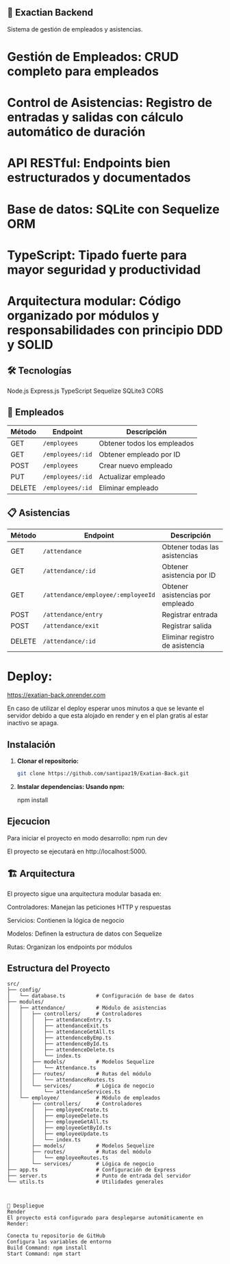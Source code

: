 ## 🏢 Exactian Backend
Sistema de gestión de empleados y asistencias.

# Gestión de Empleados: CRUD completo para empleados

# Control de Asistencias: Registro de entradas y salidas con cálculo automático de duración

# API RESTful: Endpoints bien estructurados y documentados

# Base de datos: SQLite con Sequelize ORM

# TypeScript: Tipado fuerte para mayor seguridad y productividad

# Arquitectura modular: Código organizado por módulos y responsabilidades con principio DDD y SOLID


## 🛠️ Tecnologías

Node.js 
Express.js 
TypeScript 
Sequelize 
SQLite3
CORS 


## 👥 Empleados

| Método | Endpoint                | Descripción                          |
|--------|-------------------------|--------------------------------------|
| GET    | `/employees`        | Obtener todos los empleados          |
| GET    | `/employees/:id`    | Obtener empleado por ID              |
| POST   | `/employees`        | Crear nuevo empleado                 |
| PUT    | `/employees/:id`    | Actualizar empleado                   |
| DELETE | `/employees/:id`    | Eliminar empleado                    |

## 📋 Asistencias

| Método | Endpoint                         | Descripción                             |
|--------|----------------------------------|-----------------------------------------|
| GET    | `/attendance`                | Obtener todas las asistencias           |
| GET    | `/attendance/:id`            | Obtener asistencia por ID               |
| GET    | `/attendance/employee/:employeeId` | Obtener asistencias por empleado   |
| POST   | `/attendance/entry`          | Registrar entrada                       |
| POST   | `/attendance/exit`           | Registrar salida                        |
| DELETE | `/attendance/:id`            | Eliminar registro de asistencia         |


# Deploy:
https://exatian-back.onrender.com

En caso de utilizar el deploy esperar unos minutos a que se levante el servidor debido a que esta alojado en render y en el plan gratis al estar inactivo se apaga.

## Instalación

1. **Clonar el repositorio:**

   ```bash
   git clone https://github.com/santipaz19/Exatian-Back.git
2. **Instalar dependencias: Usando npm:**

   npm install

## Ejecucion

Para iniciar el proyecto en modo desarrollo:
npm run dev

El proyecto se ejecutará en http://localhost:5000.



## 🏗️ Arquitectura
El proyecto sigue una arquitectura modular basada en:

Controladores: Manejan las peticiones HTTP y respuestas

Servicios: Contienen la lógica de negocio

Modelos: Definen la estructura de datos con Sequelize

Rutas: Organizan los endpoints por módulos

## Estructura del Proyecto

```plaintext
src/
├── config/
│   └── database.ts          # Configuración de base de datos
├── modules/
│   ├── attendance/          # Módulo de asistencias
│   │   ├── controllers/     # Controladores
│   │   │   ├── attendanceEntry.ts
│   │   │   ├── attendanceExit.ts
│   │   │   ├── attendanceGetAll.ts
│   │   │   ├── attendenceByEmp.ts
│   │   │   ├── attendenceById.ts
│   │   │   ├── attendenceDelete.ts
│   │   │   └── index.ts
│   │   ├── models/          # Modelos Sequelize
│   │   │   └── Attendance.ts
│   │   ├── routes/          # Rutas del módulo
│   │   │   └── attendanceRoutes.ts
│   │   └── services/        # Lógica de negocio
│   │       └── attendanceServices.ts
│   └── employee/            # Módulo de empleados
│       ├── controllers/     # Controladores
│       │   ├── employeeCreate.ts
│       │   ├── employeeDelete.ts
│       │   ├── employeeGetAll.ts
│       │   ├── employeeGetById.ts
│       │   ├── employeeUpdate.ts
│       │   └── index.ts
│       ├── models/          # Modelos Sequelize
│       ├── routes/          # Rutas del módulo
│       │   └── employeeRoutes.ts
│       └── services/        # Lógica de negocio
├── app.ts                   # Configuración de Express
├── server.ts                # Punto de entrada del servidor
└── utils.ts                 # Utilidades generales



🚀 Despliegue
Render
El proyecto está configurado para desplegarse automáticamente en Render:

Conecta tu repositorio de GitHub
Configura las variables de entorno
Build Command: npm install
Start Command: npm start
